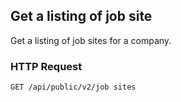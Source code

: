 ## Get a listing of job site

Get a listing of job sites for a company.

### HTTP Request

`GET /api/public/v2/job sites`
